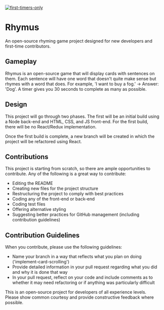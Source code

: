 [![first-timers-only](https://img.shields.io/badge/first--timers--only-friendly-blue.svg?style=flat-square)](https://www.firsttimersonly.com/)

# Rhymus

An open-source rhyming game project designed for new developers and first-time contributors.

## Gameplay

Rhymus is an open-source game that will display cards with sentences on them. Each sentence will have one word that doesn't quite make sense but rhymes with a word that does. For example, 'I want to buy a fog.' -> Answer: 'Dog'. A timer gives you 30 seconds to complete as many as possible.

## Design

This project will go through two phases. The first will be an initial build using a Node back-end and HTML, CSS, and JS front-end. For the first build, there will be no React/Redux implementation.

Once the first build is complete, a new branch will be created in which the project will be refactored using React.

## Contributions

This project is starting from scratch, so there are ample opportunities to contribute. Any of the following is a great way to contribute:

- Editing the README
- Creating new files for the project structure
- Restructuring the project to comply with best practices
- Coding any of the front-end or back-end
- Coding test files
- Offering alternative styling
- Suggesting better practices for GitHub management (including contribution guidelines)

## Contribution Guidelines

When you contribute, please use the following guidelines:

- Name your branch in a way that reflects what you plan on doing ('implement-card-scrolling')
- Provide detailed information in your pull request regarding what you did and why it is done that way
- In your pull request, reflect on your code and include comments as to whether it may need refactoring or if anything was particularly difficult

This is an open-source project for developers of all experience levels. Please show common courtesy and provide constructive feedback where possible.
